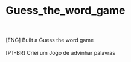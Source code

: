 # Guess_the_word_game
<br>
<br>
[ENG] Built a Guess the word game
<br>
<br>
[PT-BR] Criei um Jogo de advinhar palavras
